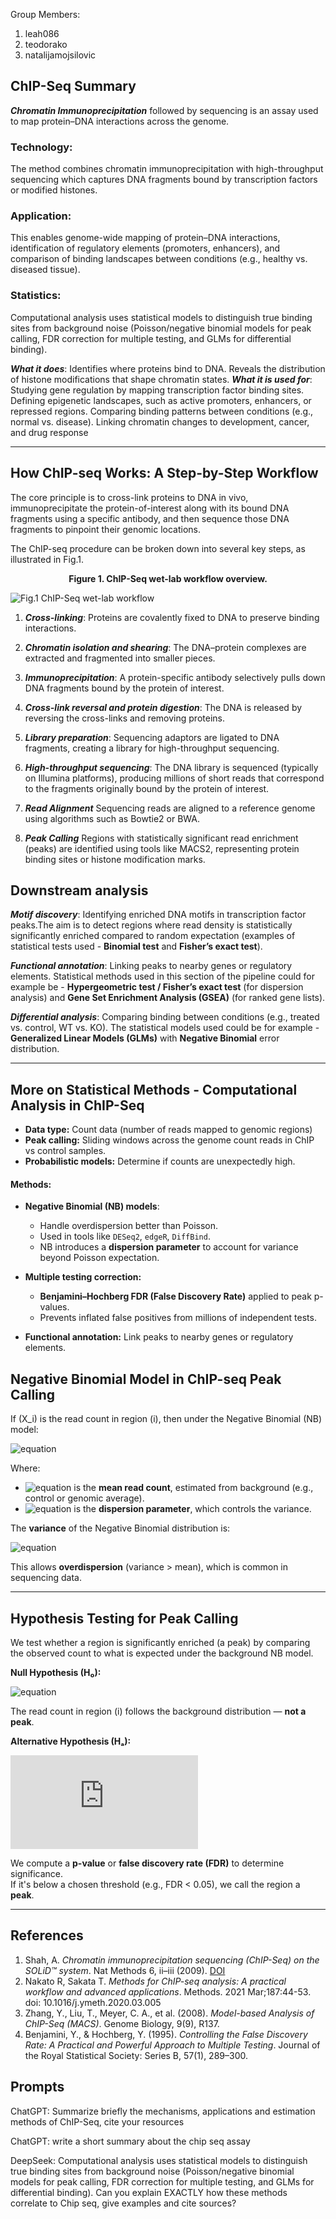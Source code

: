 Group Members:
1) leah086
2) teodorako
3) natalijamojsilovic

## ChIP-Seq Summary
***Chromatin Immunoprecipitation*** followed by sequencing is an assay used to map protein–DNA interactions across the genome. 
### Technology: 
The method combines chromatin immunoprecipitation with high-throughput sequencing which captures DNA fragments bound by transcription factors or modified histones.
### Application: 
This enables genome-wide mapping of protein–DNA interactions, identification of regulatory elements (promoters, enhancers), and comparison of binding landscapes between conditions (e.g., healthy vs. diseased tissue).
### Statistics: 
Computational analysis uses statistical models to distinguish true binding sites from background noise (Poisson/negative binomial models for peak calling, FDR correction for multiple testing, and GLMs for differential binding).

***What it does***:
Identifies where proteins bind to DNA.
Reveals the distribution of histone modifications that shape chromatin states.
***What it is used for***:
Studying gene regulation by mapping transcription factor binding sites.
Defining epigenetic landscapes, such as active promoters, enhancers, or repressed regions.
Comparing binding patterns between conditions (e.g., normal vs. disease).
Linking chromatin changes to development, cancer, and drug response

---

## How ChIP-seq Works: A Step-by-Step Workflow

The core principle is to cross-link proteins to DNA in vivo, immunoprecipitate the protein-of-interest along with its bound DNA fragments using a specific antibody, and then sequence those DNA fragments to pinpoint their genomic locations.

The ChIP-seq procedure can be broken down into several key steps, as illustrated in Fig.1. 
<div style="text-align: center;">
  <p><strong>Figure 1. ChIP-Seq wet-lab workflow overview.</strong></p>
</div>

![Fig.1 ChIP-Seq wet-lab workflow](https://media.springernature.com/full/springer-static/image/art%3A10.1038%2Fnmeth.f.247/MediaObjects/41592_2009_Article_BFnmethf247_Fig1_HTML.jpg?as=webp)
				

1) ***Cross-linking***: Proteins are covalently fixed to DNA to preserve binding interactions.


2) ***Chromatin isolation and shearing***: The DNA–protein complexes are extracted and fragmented into smaller pieces.


3) ***Immunoprecipitation***: A protein-specific antibody selectively pulls down DNA fragments bound by the protein of interest.


4) ***Cross-link reversal and protein digestion***: The DNA is released by reversing the cross-links and removing proteins.


5) ***Library preparation***: Sequencing adaptors are ligated to DNA fragments, creating a library for high-throughput sequencing.

6) ***High-throughput sequencing***: The DNA library is sequenced (typically on Illumina platforms), producing millions of short reads that correspond to the fragments originally bound by the protein of interest. 

7) ***Read Alignment***
Sequencing reads are aligned to a reference genome using algorithms such as Bowtie2 or BWA.

8) ***Peak Calling***
Regions with statistically significant read enrichment (peaks) are identified using tools like MACS2, representing protein binding sites or histone modification marks.

## Downstream analysis

***Motif discovery***: Identifying enriched DNA motifs in transcription factor peaks.The aim is to detect regions where read density is statistically significantly enriched compared to random expectation (examples of statistical tests used - **Binomial test** and **Fisher’s exact test**).

***Functional annotation***: Linking peaks to nearby genes or regulatory elements. Statistical methods used in this section of the pipeline could for example be - **Hypergeometric test / Fisher’s exact test** (for dispersion analysis) and **Gene Set Enrichment Analysis (GSEA)** (for ranked gene lists). 

***Differential analysis***: Comparing binding between conditions (e.g., treated vs. control, WT vs. KO). The statistical models used could be for example - **Generalized Linear Models (GLMs)** with **Negative Binomial** error distribution.

---

 ## More on Statistical Methods - Computational Analysis in ChIP-Seq  

- **Data type:** Count data (number of reads mapped to genomic regions)
- **Peak calling:** Sliding windows across the genome count reads in ChIP vs control samples.
- **Probabilistic models:** Determine if counts are unexpectedly high.

#### Methods:

- **Negative Binomial (NB) models**:  
  - Handle overdispersion better than Poisson.  
  - Used in tools like `DESeq2`, `edgeR`, `DiffBind`.  
  - NB introduces a **dispersion parameter** to account for variance beyond Poisson expectation.

- **Multiple testing correction:**  
  - **Benjamini–Hochberg FDR (False Discovery Rate)** applied to peak p-values.  
  - Prevents inflated false positives from millions of independent tests.

- **Functional annotation:** Link peaks to nearby genes or regulatory elements.

## Negative Binomial Model in ChIP-seq Peak Calling

If \(X_i\) is the read count in region \(i\), then under the Negative Binomial (NB) model:

![equation](https://latex.codecogs.com/svg.latex?\color{white}X_i%20\sim%20NB(\mu_i,%20\theta))

Where:
- ![equation](https://latex.codecogs.com/svg.latex?\color{white}\mu_i) is the **mean read count**, estimated from background (e.g., control or genomic average).
- ![equation](https://latex.codecogs.com/svg.latex?\color{white}\theta) is the **dispersion parameter**, which controls the variance.

The **variance** of the Negative Binomial distribution is:

![equation](https://latex.codecogs.com/svg.latex?\color{white}Var(X_i)%20=%20\mu_i%20+%20\frac{\mu_i^2}{\theta})

This allows **overdispersion** (variance > mean), which is common in sequencing data.

---

## Hypothesis Testing for Peak Calling

We test whether a region is significantly enriched (a peak) by comparing the observed count to what is expected under the background NB model.

**Null Hypothesis (H₀):**

![equation](https://latex.codecogs.com/svg.latex?\color{white}X_i%20\sim%20NB(\mu_i,%20\theta))

The read count in region \(i\) follows the background distribution — **not a peak**.

**Alternative Hypothesis (Hₐ):**

![equation](https://latex.codecogs.com/svg.latex?%5Ccolor%7Bwhite%7D%20X_i%20%5Ctext%7B%20significantly%20higher%20than%20expected%20under%20NB%20%7D%20%5CRightarrow%20%5Ctext%7B%20peak%20%7D)

We compute a **p-value** or **false discovery rate (FDR)** to determine significance.  
If it's below a chosen threshold (e.g., FDR < 0.05), we call the region a **peak**.




---

## References
1. Shah, A. *Chromatin immunoprecipitation sequencing (ChIP-Seq) on the SOLiD™ system*. Nat Methods 6, ii–iii (2009). [DOI](https://doi.org/10.1038/nmeth.f.247)  
2. Nakato R, Sakata T. *Methods for ChIP-seq analysis: A practical workflow and advanced applications*. Methods. 2021 Mar;187:44-53. doi: 10.1016/j.ymeth.2020.03.005  
3. Zhang, Y., Liu, T., Meyer, C. A., et al. (2008). *Model-based Analysis of ChIP-Seq (MACS)*. Genome Biology, 9(9), R137.  
4. Benjamini, Y., & Hochberg, Y. (1995). *Controlling the False Discovery Rate: A Practical and Powerful Approach to Multiple Testing*. Journal of the Royal Statistical Society: Series B, 57(1), 289–300.



## Prompts 

ChatGPT: Summarize briefly the mechanisms, applications and estimation methods of ChIP-Seq, cite your resources


ChatGPT: write a short summary about the chip seq assay


DeepSeek: Computational analysis uses statistical models to distinguish true binding sites from background noise (Poisson/negative binomial models for peak calling, FDR correction for multiple testing, and GLMs for differential binding). Can you explain EXACTLY how these methods correlate to Chip seq, give examples and cite sources?


